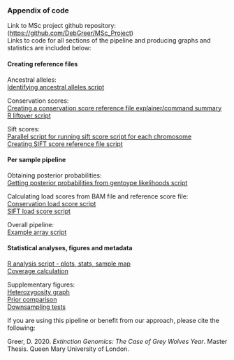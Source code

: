 ### Appendix of code
Link to MSc project github repository: (https://github.com/DebGreer/MSc_Project)  
Links to code for all sections of the pipeline and producing graphs and statistics are included below: 

#### Creating reference files
Ancestral alleles:  
[Identifying ancestral alleles script](https://github.com/DebGreer/MSc_Project/blob/master/anc_seq_v1.py)  

Conservation scores:  
[Creating a conservation score reference file explainer/command summary](https://github.com/DebGreer/MSc_Project/blob/master/Creating%20a%20conservation%20score%20reference%20file.md)  
[R liftover script](https://github.com/DebGreer/MSc_Project/blob/master/liftOver_apocrita.R)  

Sift scores:  
[Parallel script for running sift score script for each chromosome](https://github.com/DebGreer/MSc_Project/blob/master/parallel_sift_all.sh)  
[Creating SIFT score reference file script](https://github.com/DebGreer/MSc_Project/blob/master/sift_ref_file_v2.sh)  

#### Per sample pipeline
Obtaining posterior probabilities:  
[Getting posterior probabilities from gentoype likelihoods script](https://github.com/DebGreer/MSc_Project/blob/master/all_genotype_likelihoods_v3.py)  

Calculating load scores from BAM file and reference score file:  
[Conservation load score script](https://github.com/DebGreer/MSc_Project/blob/master/mut_load_calculator_v3.py)  
[SIFT load score script](https://github.com/DebGreer/MSc_Project/blob/master/sift_calculator_v2.py)  

Overall pipeline:  
[Example array script](https://github.com/DebGreer/MSc_Project/blob/master/array_pipeline_combined_modern_set4_1.sh)  

#### Statistical analyses, figures and metadata
[R analysis script - plots, stats, sample map](https://github.com/DebGreer/MSc_Project/blob/master/Analysis_MSc_v6.R)  
[Coverage calculation](https://github.com/DebGreer/MSc_Project/blob/master/coverage_calculator.sh)  

Supplementary figures:  
[Heterozygosity graph](https://github.com/DebGreer/MSc_Project/blob/master/Heterozygosity_graph_v3.R)  
[Prior comparison](https://github.com/DebGreer/MSc_Project/blob/master/Prior_comparison_v2.R)  
[Downsampling tests](https://github.com/DebGreer/MSc_Project/blob/master/Downsampling_tests.R)

If you are using this pipeline or benefit from our approach, please cite the following:

Greer, D. 2020. _Extinction Genomics: The Case of Grey Wolves Year_. Master Thesis. Queen Mary University of London.

